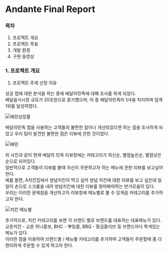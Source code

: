 # Andante Final Report
### 목차
1. 프로젝트 개요
2. 프로젝트 목표
3. 개발 환경
4. 구현 동영상
### 1. 프로젝트 개요
1) 프로젝트 주제 선정 이유

성공 앱에 대한 분석을 하는 중에 배달의민족에 대해 조사를 하게 되었다.  
배달음식시장 규모가 20조원으로 증가했으며, 이 중 배달의민족이 1/4을 차지하며 업계 1위를 달성하였다.

![배민성장률](https://user-images.githubusercontent.com/62701551/85105330-4cd90500-b245-11ea-92c4-1050d5a1c57c.png)

배달의민족 앱을 사용하는 고객들의 불편한 점이나 개선되었으면 하는 점을 조사하게 되었고 우리 팀이 발견한 불편한 점은 리뷰에 관한 것이었다.

![배민](https://user-images.githubusercontent.com/62701551/85108303-6e88bb00-b24a-11ea-8ca1-b3781d0d47bf.png)

위 사진과 같이 현재 배달의 민족 리뷰창에는 카테고리가 최신순, 별점높은순, 별점낮은순으로 되어있다.  
일반적으로 고객들이 리뷰를 볼때 자신이 주문하고자 하는 메뉴에 관한 리뷰를 보고싶어한다.  
예를 들면, A치킨집에서 양념치킨이 먹고 싶어 양념 치킨에 대한 리뷰를 보고 싶은데 일일이 손으로 스크롤을 내려 양념치킨에 대한 리뷰를 찾아봐야하는 번거로움이 있다.  
우리는 이러한 문제점을 개선하고자 리뷰창에 메뉴별로 볼 수 있게끔 카테고리를 추가하고자 한다.  

![치킨 메뉴별](https://user-images.githubusercontent.com/62701551/85109519-6d588d80-b24c-11ea-8237-6e49b3268101.png)

추가적으로, 치킨 카테고리를 보면 각 브랜드 별로 브랜드를 대표하는 대표메뉴가 있다.  
교촌치킨 - 교촌 허니콤보, BHC - 뿌링클, BBQ - 황금올리브 등 브랜드마다 특색있는 메뉴가 있다.  
이러한 점을 이용하여 브랜드별 / 메뉴별 카테고리를 추가하여 고객들이 주문할때 좀 더 편리하게 주문할 수 있게 하고자 한다.  
